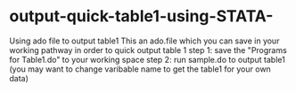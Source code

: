 # output-quick-table1-using-STATA-
Using ado file to output table1 
This an ado.file which you can save in your working pathway in order to quick output table 1
step 1: save the "Programs for Table1.do" to your working space
step 2: run sample.do to output table1 (you may want to change varibable name to get the table1 for your own data)
